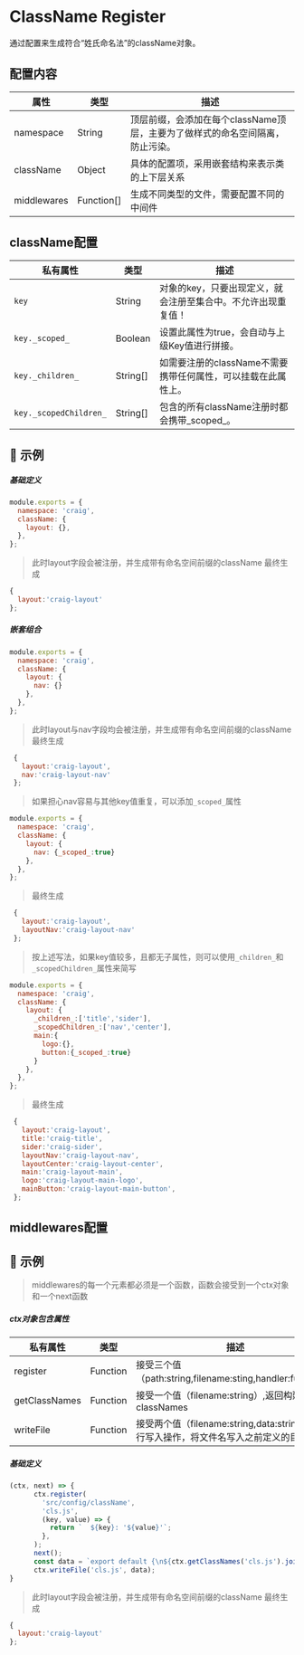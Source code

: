 # ClassName Register
 
通过配置来生成符合“姓氏命名法”的className对象。


## 配置内容

属性 | 类型 | 描述 |
--- | --- | --- | 
namespace | String | 顶层前缀，会添加在每个className顶层，主要为了做样式的命名空间隔离，防止污染。 | 
className | Object | 具体的配置项，采用嵌套结构来表示类的上下层关系 | 
middlewares | Function[] | 生成不同类型的文件，需要配置不同的中间件 | 

## className配置
 
私有属性 | 类型 | 描述 |
--- | --- | --- | 
```key``` | String | 对象的key，只要出现定义，就会注册至集合中。不允许出现重复值！ | 
```key._scoped_```   | Boolean  | 设置此属性为true，会自动与上级Key值进行拼接。 | 
```key._children_``` | String[] | 如需要注册的className不需要携带任何属性，可以挂载在此属性上。 | 
```key._scopedChildren_``` | String[] | 包含的所有className注册时都会携带_scoped_。 | 

## 🔨 示例

##### 基础定义
```jsx
module.exports = {
  namespace: 'craig',
  className: {
    layout: {},
  },
};
```
> 此时layout字段会被注册，并生成带有命名空间前缀的className
> 最终生成
```js
{
  layout:'craig-layout'
};
```

##### 嵌套组合
```jsx
module.exports = {
  namespace: 'craig',
  className: {
    layout: {
      nav: {}
    },
  },
};

```
> 此时layout与nav字段均会被注册，并生成带有命名空间前缀的className
> 最终生成
```js
 {
   layout:'craig-layout',
   nav:'craig-layout-nav'
 };
 ```

>如果担心nav容易与其他key值重复，可以添加```_scoped_```属性
```jsx
module.exports = {
  namespace: 'craig',
  className: {
    layout: {
      nav: {_scoped_:true}
    },
  },
};
```
> 最终生成
```js
 {
   layout:'craig-layout',
   layoutNav:'craig-layout-nav'
 };
 ```

> 按上述写法，如果key值较多，且都无子属性，则可以使用```_children_```和```_scopedChildren_```属性来简写

```jsx
module.exports = {
  namespace: 'craig',
  className: {
    layout: {
      _children_:['title','sider'],
      _scopedChildren_:['nav','center'],
      main:{
        logo:{},
        button:{_scoped_:true}   
      }   
    },
  },
};
```
> 最终生成
```js
 {
   layout:'craig-layout',
   title:'craig-title',
   sider:'craig-sider',
   layoutNav:'craig-layout-nav',
   layoutCenter:'craig-layout-center',
   main:'craig-layout-main',
   logo:'craig-layout-main-logo',
   mainButton:'craig-layout-main-button',
 };
 ```

## middlewares配置

## 🔨 示例

>middlewares的每一个元素都必须是一个函数，函数会接受到一个ctx对象和一个next函数

##### ctx对象包含属性
私有属性 | 类型 | 描述 |
--- | --- | --- | 
register | Function | 接受三个值（path:string,filename:sting,handler:function） | 
getClassNames | Function | 接受一个值（filename:string）,返回构建完成的classNames | 
writeFile | Function | 接受两个值（filename:string,data:string）,会执行写入操作，将文件名写入之前定义的目录中。 | 

##### 基础定义
```jsx
(ctx, next) => {
      ctx.register(
        'src/config/className',
        'cls.js',
        (key, value) => {
          return `  ${key}: '${value}'`;
        },
      );
      next();
      const data = `export default {\n${ctx.getClassNames('cls.js').join(',\n')}\n};`;
      ctx.writeFile('cls.js', data);
}
```
> 此时layout字段会被注册，并生成带有命名空间前缀的className
> 最终生成
```js
{
  layout:'craig-layout'
};
```

